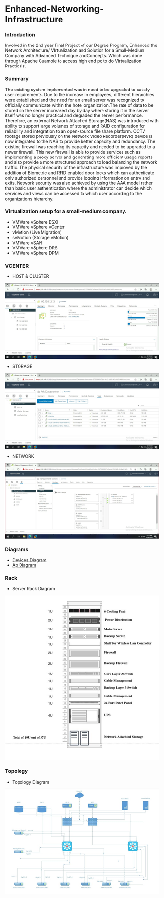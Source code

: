 # Enhanced-Networking-Infrastructure

### Introduction
   Involved in the 2nd year Final Project of our Degree Program, Enhanced the Network Architecture/ VIrtualization and Solution for a Small-Medium Company with Advanced Technique andConcepts. Which was done through Apache Guamole to access high end pc to do Virtualization Practicals.

### Summary

The existing system implemented was in need to be upgraded to satisfy user requirements. Due to the increase in employees, different hierarchies were established and the
need for an email server was recognized to officially communicate within the hotel organization.The rate of data to be stored on the server increased day by day where storing it in the server itself was no longer practical and degraded the server performance. Therefore, an external Network Attached Storage(NAS) was introduced with ability to support large volumes of storage and RAID configuration for reliability and integration to an open-source file share platform. CCTV footage stored previously on the Network Video Recorder(NVR) device is now integrated to the NAS to provide better capacity and redundancy. The existing firewall was reaching its capacity and needed to be upgraded to a newer firewall. This new firewall is able to provide services such as implementing a proxy server and generating more efficient usage reports and also provide a more structured approach to load balancing the network traffic. The physical security of the infrastructure was improved by the addition of Biometric and RFID enabled door locks which can authenticate only authorized personnel and provide logging information on entry and exits. Network security was also achieved by using the AAA model rather than basic user
authentication where the administrator can decide which services and views can be accessed to which user according to the organizations hierarchy.

### Virtualization setup for a small-medium company.
- VMWare vSphere ESXI
- VMWare vSphere vCenter
- vMotion (Live Migration) 
- svMotion (Storage vMotion)
- VMWare vSAN
- VMWare vSphere DRS
- VMWare vSphere DPM

 ### VCENTER
 - HOST & CLUSTER
 
 ![Screenshot](./Images/Host.jpg)
 
 - STORAGE
 
 ![Screenshot](./Images/Storage.jpg)
 
 - NETWORK
 
 ![Screenshot](./Images/Network.jpg)
 
 
### Diagrams
 
 - [Devices Diagram](./Diagrams/DevicesDiagram.pdf)
 - [Ap Diagram](./Diagrams/ApDiagram.pdf)

### Rack

- Server Rack Diagram 
 
 ![Screenshot](./Images/rack.jpg)
 
 ### Topology
 - Topology Diagram
 
 ![Screenshot](./Images/topology.jpg)
 
 
